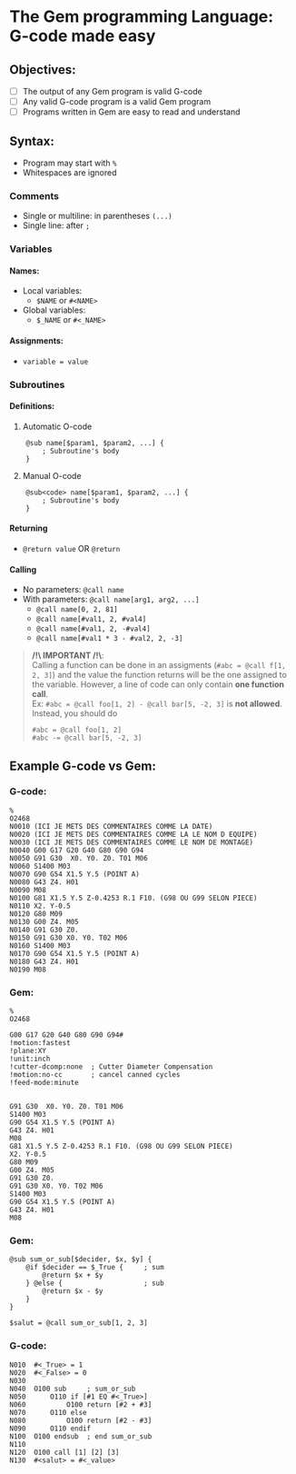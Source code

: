 # The Gem programming Language: G-code made easy

## Objectives:

- [ ] The output of any Gem program is valid G-code
- [ ] Any valid G-code program is a valid Gem program
- [ ] Programs written in Gem are easy to read and understand

## Syntax:

- Program may start with `%`
- Whitespaces are ignored

### Comments

- Single or multiline: in parentheses `(...)`
- Single line: after `;`

### Variables

#### Names:

- Local variables:
    - `$NAME` or `#<NAME>`
- Global variables:
    - `$_NAME` or `#<_NAME>`

#### Assignments:

- `variable = value`

### Subroutines

#### Definitions:

1. Automatic O-code

```
    @sub name[$param1, $param2, ...] {
        ; Subroutine's body
    }
```

2. Manual O-code

```
    @sub<code> name[$param1, $param2, ...] {
        ; Subroutine's body
    }
```

#### Returning

- `@return value` OR `@return`

#### Calling

- No parameters: `@call name`
- With parameters: `@call name[arg1, arg2, ...]`
    - `@call name[0, 2, 81]`
    - `@call name[#val1, 2, #val4]`
    - `@call name[#val1, 2, -#val4]`
    - `@call name[#val1 * 3 - #val2, 2, -3]`

> **/!\ IMPORTANT /!\\**:  
> Calling a function can be done in an assigments (`#abc = @call f[1, 2, 3]`) and the value the function
> returns will be the one assigned to the variable.
> However, a line of code can only contain **one function call**.  
> Ex: `#abc = @call foo[1, 2] - @call bar[5, -2, 3]` is **not allowed**. Instead, you should do
> ```
> #abc = @call foo[1, 2]
> #abc -= @call bar[5, -2, 3]
> ```

## Example G-code vs Gem:

### G-code:

```
%
O2468
N0010 (ICI JE METS DES COMMENTAIRES COMME LA DATE)
N0020 (ICI JE METS DES COMMENTAIRES COMME LA LE NOM D EQUIPE)
N0030 (ICI JE METS DES COMMENTAIRES COMME LE NOM DE MONTAGE)
N0040 G00 G17 G20 G40 G80 G90 G94
N0050 G91 G30  X0. Y0. Z0. T01 M06
N0060 S1400 M03
N0070 G90 G54 X1.5 Y.5 (POINT A)
N0080 G43 Z4. H01
N0090 M08
N0100 G81 X1.5 Y.5 Z-0.4253 R.1 F10. (G98 OU G99 SELON PIECE)
N0110 X2. Y-0.5
N0120 G80 M09
N0130 G00 Z4. M05
N0140 G91 G30 Z0.
N0150 G91 G30 X0. Y0. T02 M06
N0160 S1400 M03
N0170 G90 G54 X1.5 Y.5 (POINT A)
N0180 G43 Z4. H01
N0190 M08
```

### Gem:

```
%
O2468

G00 G17 G20 G40 G80 G90 G94#
!motion:fastest
!plane:XY
!unit:inch      
!cutter-dcomp:none  ; Cutter Diameter Compensation
!motion:no-cc       ; cancel canned cycles
!feed-mode:minute


G91 G30  X0. Y0. Z0. T01 M06
S1400 M03
G90 G54 X1.5 Y.5 (POINT A)
G43 Z4. H01
M08
G81 X1.5 Y.5 Z-0.4253 R.1 F10. (G98 OU G99 SELON PIECE)
X2. Y-0.5
G80 M09
G00 Z4. M05
G91 G30 Z0.
G91 G30 X0. Y0. T02 M06
S1400 M03
G90 G54 X1.5 Y.5 (POINT A)
G43 Z4. H01
M08
```

### Gem:

```
@sub sum_or_sub[$decider, $x, $y] {
    @if $decider == $_True {     ; sum
        @return $x + $y
    } @else {                    ; sub
        @return $x - $y
    }
}

$salut = @call sum_or_sub[1, 2, 3]
```

### G-code:

```
N010  #<_True> = 1
N020  #<_False> = 0
N030  
N040  O100 sub     ; sum_or_sub
N050      O110 if [#1 EQ #<_True>]
N060          O100 return [#2 + #3]
N070      O110 else
N080          O100 return [#2 - #3]
N090      O110 endif
N100  O100 endsub  ; end sum_or_sub
N110  
N120  O100 call [1] [2] [3]
N130  #<salut> = #<_value>
```




































